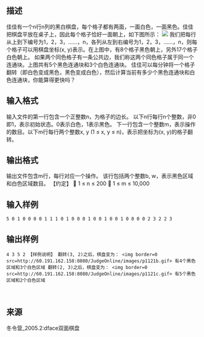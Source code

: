 ## 描述

佳佳有一个n行n列的黑白棋盘，每个格子都有两面，一面白色，一面黑色。佳佳把棋盘平放在桌子上，因此每个格子恰好一面朝上，如下图所示： <img border=0 src=http://60.191.162.158:8080/JudgeOnline/images/p1121a.gif> 我们把每行从上到下编号为1，2，3，……，n，各列从左到右编号为1，2，3，……，n，则每个格子可以用棋盘坐标(x, y)表示。在上图中，有8个格子黑色朝上，另外17个格子白色朝上。 如果两个同色格子有一条公共边，我们称这两个同色格子属于同一个连通块。上图共有5个黑色连通块和3个白色连通块。 佳佳可以每分钟将一个格子翻转（即白色变成黑色，黑色变成白色），然后计算当前有多少个黑色连通块和白色连通块，你能算得更快吗？ 

## 输入格式

输入文件的第一行包含一个正整数n，为格子的边长。 以下n行每行n个整数，非0即1，表示初始状态。0表示白色，1表示黑色。 下一行包含一个整数m，表示操作的数目。以下m行每行两个整数x, y (1 ≤ x, y ≤ n)，表示把坐标为(x, y)的格子翻转。

## 输出格式

输出文件包含m行，每行对应一个操作。 该行包括两个整数b, w，表示黑色区域和白色区域数目。 【约定】  1 ≤ n ≤ 200  1 ≤ m ≤ 10,000 

## 输入样例

```plaintext
5 0 1 0 0 0 0 1 1 1 0 1 0 0 0 1 0 0 1 0 0 1 0 0 0 0 2 3 2 2 3 
```

## 输出样例

```plaintext
4 3 5 2 【样例说明】 翻转(3, 2)之后，棋盘变为： <img border=0 src=http://60.191.162.158:8080/JudgeOnline/images/p1121b.gif> 有4个黑色区域和3个白色区域 翻转(2, 3)之后，棋盘变为： <img border=0 src=http://60.191.162.158:8080/JudgeOnline/images/p1121c.gif> 有5个黑色区域和2个白色区域 
```



 

## 来源

冬令营_2005.2:dface双面棋盘

